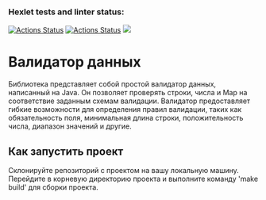 ### Hexlet tests and linter status:
[![Actions Status](https://github.com/AleksandrBicov/java-project-78/actions/workflows/hexlet-check.yml/badge.svg)](https://github.com/AleksandrBicov/java-project-78/actions)
[![Actions Status](https://github.com/AleksandrBicov/java-project-78/actions/workflows/main.yml/badge.svg)](https://github.com/AleksandrBicov/java-project-78/actions)
<a href="https://codeclimate.com/github/AleksandrBicov/java-project-78/test_coverage"><img src="https://api.codeclimate.com/v1/badges/a2a3e90df496bf8b9725/test_coverage" /></a>
# Валидатор данных
Библиотека представляет собой простой валидатор данных, написанный на Java. Он позволяет проверять строки, числа и Map на соответствие заданным схемам валидации. Валидатор предоставляет гибкие возможности для определения правил валидации, таких как обязательность поля, минимальная длина строки, положительность числа, диапазон значений и другие.


## Как запустить проект
Склонируйте репозиторий с проектом на вашу локальную машину.
Перейдите в корневую директорию проекта и выполните команду 'make build' для сборки проекта.